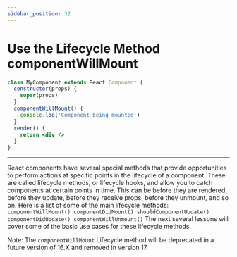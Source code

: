 ```yaml
---
sidebar_position: 32
---
```


# Use the Lifecycle Method componentWillMount

```jsx
class MyComponent extends React.Component {
  constructor(props) {
    super(props)
  }
  componentWillMount() {
    console.log('Component being mounted')
  }
  render() {
    return <div />
  }
}
```

---

React components have several special methods that provide opportunities to perform actions at specific points in the lifecycle of a component. These are called lifecycle methods, or lifecycle hooks, and allow you to catch components at certain points in time. This can be before they are rendered, before they update, before they receive props, before they unmount, and so on. Here is a list of some of the main lifecycle methods: `componentWillMount() componentDidMount() shouldComponentUpdate() componentDidUpdate() componentWillUnmount()` The next several lessons will cover some of the basic use cases for these lifecycle methods.

Note: The `componentWillMount` Lifecycle method will be deprecated in a future version of 16.X and removed in version 17.
